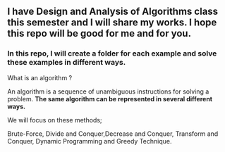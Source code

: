 ## I have Design and Analysis of Algorithms class this semester and I will share my works. I hope this repo will be good for me and for you.

### In this repo, I will create a folder for each example and solve these examples in different ways.

What is an algorithm ?

An algorithm is a sequence of unambiguous instructions for solving a problem. **The same algorithm can be represented in several different ways.**

We will focus on these methods; 

Brute-Force, Divide and Conquer,Decrease and Conquer, Transform and Conquer, Dynamic Programming and Greedy Technique.


